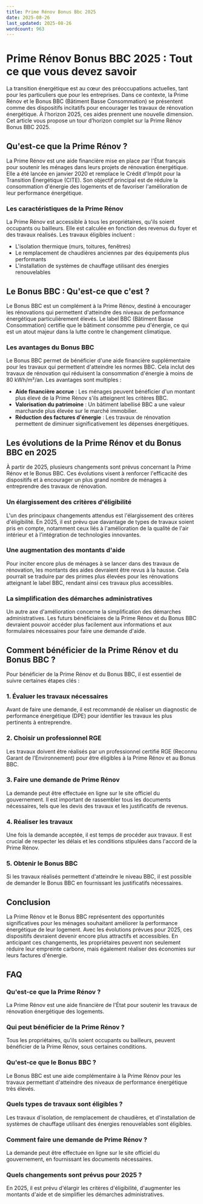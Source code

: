 ```yaml
---
title: Prime Rénov Bonus Bbc 2025
date: 2025-08-26
last_updated: 2025-08-26
wordcount: 963
---
```


# Prime Rénov Bonus BBC 2025 : Tout ce que vous devez savoir

La transition énergétique est au cœur des préoccupations actuelles, tant pour les particuliers que pour les entreprises. Dans ce contexte, la Prime Rénov et le Bonus BBC (Bâtiment Basse Consommation) se présentent comme des dispositifs incitatifs pour encourager les travaux de rénovation énergétique. À l’horizon 2025, ces aides prennent une nouvelle dimension. Cet article vous propose un tour d’horizon complet sur la Prime Rénov Bonus BBC 2025.

## Qu'est-ce que la Prime Rénov ?

La Prime Rénov est une aide financière mise en place par l'État français pour soutenir les ménages dans leurs projets de rénovation énergétique. Elle a été lancée en janvier 2020 et remplace le Crédit d'Impôt pour la Transition Énergétique (CITE). Son objectif principal est de réduire la consommation d'énergie des logements et de favoriser l'amélioration de leur performance énergétique.

### Les caractéristiques de la Prime Rénov

La Prime Rénov est accessible à tous les propriétaires, qu'ils soient occupants ou bailleurs. Elle est calculée en fonction des revenus du foyer et des travaux réalisés. Les travaux éligibles incluent :

- L'isolation thermique (murs, toitures, fenêtres)
- Le remplacement de chaudières anciennes par des équipements plus performants
- L'installation de systèmes de chauffage utilisant des énergies renouvelables

## Le Bonus BBC : Qu'est-ce que c'est ?

Le Bonus BBC est un complément à la Prime Rénov, destiné à encourager les rénovations qui permettent d'atteindre des niveaux de performance énergétique particulièrement élevés. Le label BBC (Bâtiment Basse Consommation) certifie que le bâtiment consomme peu d'énergie, ce qui est un atout majeur dans la lutte contre le changement climatique.

### Les avantages du Bonus BBC

Le Bonus BBC permet de bénéficier d'une aide financière supplémentaire pour les travaux qui permettent d'atteindre les normes BBC. Cela inclut des travaux de rénovation qui réduisent la consommation d'énergie à moins de 80 kWh/m²/an. Les avantages sont multiples :

- **Aide financière accrue** : Les ménages peuvent bénéficier d'un montant plus élevé de la Prime Rénov s'ils atteignent les critères BBC.
- **Valorisation du patrimoine** : Un bâtiment labellisé BBC a une valeur marchande plus élevée sur le marché immobilier.
- **Réduction des factures d'énergie** : Les travaux de rénovation permettent de diminuer significativement les dépenses énergétiques.

## Les évolutions de la Prime Rénov et du Bonus BBC en 2025

À partir de 2025, plusieurs changements sont prévus concernant la Prime Rénov et le Bonus BBC. Ces évolutions visent à renforcer l'efficacité des dispositifs et à encourager un plus grand nombre de ménages à entreprendre des travaux de rénovation.

### Un élargissement des critères d'éligibilité

L'un des principaux changements attendus est l'élargissement des critères d'éligibilité. En 2025, il est prévu que davantage de types de travaux soient pris en compte, notamment ceux liés à l'amélioration de la qualité de l'air intérieur et à l'intégration de technologies innovantes.

### Une augmentation des montants d'aide

Pour inciter encore plus de ménages à se lancer dans des travaux de rénovation, les montants des aides devraient être revus à la hausse. Cela pourrait se traduire par des primes plus élevées pour les rénovations atteignant le label BBC, rendant ainsi ces travaux plus accessibles.

### La simplification des démarches administratives

Un autre axe d'amélioration concerne la simplification des démarches administratives. Les futurs bénéficiaires de la Prime Rénov et du Bonus BBC devraient pouvoir accéder plus facilement aux informations et aux formulaires nécessaires pour faire une demande d'aide.

## Comment bénéficier de la Prime Rénov et du Bonus BBC ?

Pour bénéficier de la Prime Rénov et du Bonus BBC, il est essentiel de suivre certaines étapes clés :

### 1. Évaluer les travaux nécessaires

Avant de faire une demande, il est recommandé de réaliser un diagnostic de performance énergétique (DPE) pour identifier les travaux les plus pertinents à entreprendre.

### 2. Choisir un professionnel RGE

Les travaux doivent être réalisés par un professionnel certifié RGE (Reconnu Garant de l’Environnement) pour être éligibles à la Prime Rénov et au Bonus BBC.

### 3. Faire une demande de Prime Rénov

La demande peut être effectuée en ligne sur le site officiel du gouvernement. Il est important de rassembler tous les documents nécessaires, tels que les devis des travaux et les justificatifs de revenus.

### 4. Réaliser les travaux

Une fois la demande acceptée, il est temps de procéder aux travaux. Il est crucial de respecter les délais et les conditions stipulées dans l'accord de la Prime Rénov.

### 5. Obtenir le Bonus BBC

Si les travaux réalisés permettent d'atteindre le niveau BBC, il est possible de demander le Bonus BBC en fournissant les justificatifs nécessaires.

## Conclusion

La Prime Rénov et le Bonus BBC représentent des opportunités significatives pour les ménages souhaitant améliorer la performance énergétique de leur logement. Avec les évolutions prévues pour 2025, ces dispositifs devraient devenir encore plus attractifs et accessibles. En anticipant ces changements, les propriétaires peuvent non seulement réduire leur empreinte carbone, mais également réaliser des économies sur leurs factures d'énergie.

## FAQ

### Qu'est-ce que la Prime Rénov ?

La Prime Rénov est une aide financière de l'État pour soutenir les travaux de rénovation énergétique des logements.

### Qui peut bénéficier de la Prime Rénov ?

Tous les propriétaires, qu'ils soient occupants ou bailleurs, peuvent bénéficier de la Prime Rénov, sous certaines conditions.

### Qu'est-ce que le Bonus BBC ?

Le Bonus BBC est une aide complémentaire à la Prime Rénov pour les travaux permettant d'atteindre des niveaux de performance énergétique très élevés.

### Quels types de travaux sont éligibles ?

Les travaux d'isolation, de remplacement de chaudières, et d'installation de systèmes de chauffage utilisant des énergies renouvelables sont éligibles.

### Comment faire une demande de Prime Rénov ?

La demande peut être effectuée en ligne sur le site officiel du gouvernement, en fournissant les documents nécessaires.

### Quels changements sont prévus pour 2025 ?

En 2025, il est prévu d'élargir les critères d'éligibilité, d'augmenter les montants d'aide et de simplifier les démarches administratives.